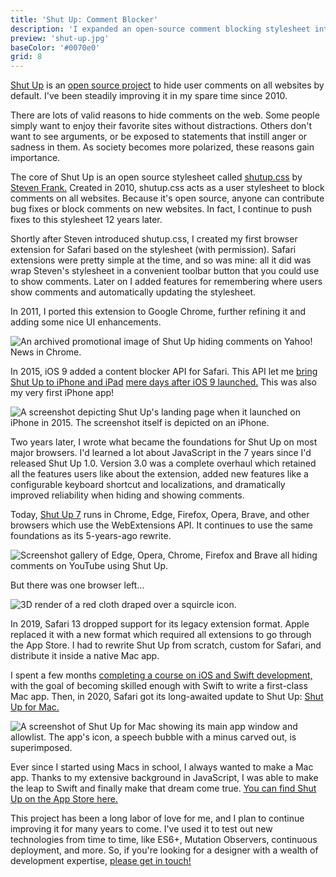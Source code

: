 ```yaml
---
title: 'Shut Up: Comment Blocker'
description: 'I expanded an open-source comment blocking stylesheet into a suite of extensions for all major browsers.'
preview: 'shut-up.jpg'
baseColor: '#0070e0'
grid: 8
---
```


[Shut Up](https://rickyromero.com/shutup/) is an [open source project](https://github.com/RickyRomero/shut-up-webextension) to hide user comments on all websites by default. I've been steadily improving it in my spare time since 2010.

There are lots of valid reasons to hide comments on the web. Some people simply want to enjoy their favorite sites without distractions. Others don't want to see arguments, or be exposed to statements that instill anger or sadness in them. As society becomes more polarized, these reasons gain importance.

The core of Shut Up is an open source stylesheet called [shutup.css](https://github.com/panicsteve/shutup-css) by [Steven Frank.](https://stevenf.com) Created in 2010, shutup.css acts as a user stylesheet to block comments on all websites. Because it's open source, anyone can contribute bug fixes or block comments on new websites. In fact, I continue to push fixes to this stylesheet 12 years later.

Shortly after Steven introduced shutup.css, I created my first browser extension for Safari based on the stylesheet (with permission). Safari extensions were pretty simple at the time, and so was mine: all it did was wrap Steven's stylesheet in a convenient toolbar button that you could use to show comments. Later on I added features for remembering where users show comments and automatically updating the stylesheet.

In 2011, I ported this extension to Google Chrome, further refining it and adding some nice UI enhancements.

![An archived promotional image of Shut Up hiding comments on Yahoo! News in Chrome.](projects/shut-up/old-shut-up-promo.png "5600x2240")

In 2015, iOS 9 added a content blocker API for Safari. This API let me [bring Shut Up to iPhone and iPad](https://github.com/RickyRomero/shut-up-ios) [mere days after iOS 9 launched.](https://www.macstories.net/ios/shut-up-is-an-ios-9-content-blocker-to-hide-comments-on-the-web/) This was also my very first iPhone app!

![A screenshot depicting Shut Up's landing page when it launched on iPhone in 2015. The screenshot itself is depicted on an iPhone.](projects/shut-up/ios-launch-landing-page.png "4809x2365xno-rounding")

Two years later, I wrote what became the foundations for Shut Up on most major browsers. I'd learned a lot about JavaScript in the 7 years since I'd released Shut Up 1.0. Version 3.0 was a complete overhaul which retained all the features users like about the extension, added new features like a configurable keyboard shortcut and localizations, and dramatically improved reliability when hiding and showing comments.

Today, [Shut Up 7](https://github.com/RickyRomero/shut-up-webextension) runs in Chrome, Edge, Firefox, Opera, Brave, and other browsers which use the WebExtensions API. It continues to use the same foundations as its 5-years-ago rewrite.

![Screenshot gallery of Edge, Opera, Chrome, Firefox and Brave all hiding comments on YouTube using Shut Up.](projects/shut-up/browser-spread.png "4000x2250")

But there was one browser left...

![3D render of a red cloth draped over a squircle icon.](projects/shut-up/shut-up-mac-teaser.png "7680x4320")

In 2019, Safari 13 dropped support for its legacy extension format. Apple replaced it with a new format which required all extensions to go through the App Store. I had to rewrite Shut Up from scratch, custom for Safari, and distribute it inside a native Mac app.

I spent a few months [completing a course on iOS and Swift development,](https://www.udemy.com/course/ios-13-app-development-bootcamp/) with the goal of becoming skilled enough with Swift to write a first-class Mac app. Then, in 2020, Safari got its long-awaited update to Shut Up: [Shut Up for Mac.](https://github.com/RickyRomero/shut-up-native)

![A screenshot of Shut Up for Mac showing its main app window and allowlist. The app's icon, a speech bubble with a minus carved out, is superimposed.](projects/shut-up/shut-up-mac.png "2650x1673xno-rounding")

Ever since I started using Macs in school, I always wanted to make a Mac app. Thanks to my extensive background in JavaScript, I was able to make the leap to Swift and finally make that dream come true. [You can find Shut Up on the App Store here.](https://apps.apple.com/app/id1015043880)

This project has been a long labor of love for me, and I plan to continue improving it for many years to come. I've used it to test out new technologies from time to time, like ES6+, Mutation Observers, continuous deployment, and more. So, if you're looking for a designer with a wealth of development expertise, [please get in touch!](mailto "I've got a comment about your comment blocker!")
